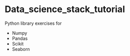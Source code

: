 # Data_science_stack_tutorial

Python library exercises for 
<ul>
  <li>Numpy</li>
  <li>Pandas</li>  
  <li>Scikit</li>  
  <li>Seaborn</li>  
</ul>
